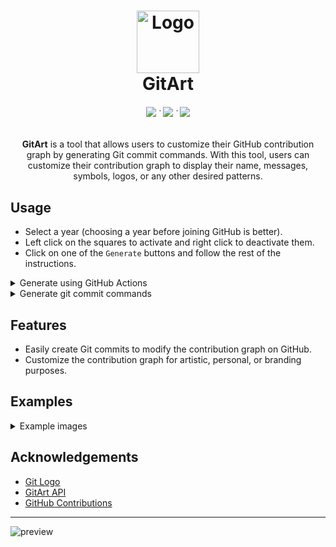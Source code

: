 <h1 align="center">
	<img src="public/assets/logo.svg" alt="Logo" width="100" height="100">
  <br/>
	GitArt
</h1>

<h6 align="center">
	<a href="https://gitart.pages.dev/"><img src="https://img.shields.io/badge/website-238636?style=for-the-badge"/></a>
	˙
	<a href="https://buymeacoffee.com/sameemul_haque"><img src="https://img.shields.io/badge/Buy_me_a_coffee-FFDD00?style=for-the-badge&logo=buymeacoffee&logoColor=1B1B1B"/></a>
 	˙
 	<a href="#usage"><img src="https://img.shields.io/badge/usage-238636?style=for-the-badge"/></a>
</h6>

<p align="center">
  <b>GitArt</b> is a tool that allows users to customize their GitHub contribution graph by generating Git commit commands. With this tool, users can customize their contribution graph to display their name, messages, symbols, logos, or any other desired patterns.
</p>

## Usage

- Select a year (choosing a year before joining GitHub is better).
- Left click on the squares to activate and right click to deactivate them.
- Click on one of the `Generate` buttons and follow the rest of the instructions.

<details>
    <summary>Generate using GitHub Actions</summary>
<br>

* Enter the required details in the following form. This will make a request to the [GitArt API](https://github.com/sameemul-haque/gitart-api) and create a GitHub action. 
* You need to create a GitHub token with full repo access [here](https://github.com/settings/tokens/new). You can delete the token after the action is completed.
* Ensure that the repository name does not already exist.
* Your GitHub commit email should be the same as the one you use for your GitHub account.
* After submitting the details, you can check the progress of the action [here.](https://github.com/sameemul-haque/gitart-api/actions)

<br>
</details>

<details>
    <summary>Generate git commit commands</summary>
<br>

* Create a [new](https://github.com/new) GitHub repository.
* Clone the repository into your local machine.
* Ensure your git username and email are [configured correctly](https://docs.github.com/en/account-and-profile/setting-up-and-managing-your-github-profile/managing-contribution-settings-on-your-profile/why-are-my-contributions-not-showing-up-on-my-profile#your-local-git-commit-email-isnt-connected-to-your-account).
* Copy the generated code into your terminal.
* Push the changes to the remote repository. 

<br>
</details>

## Features

- Easily create Git commits to modify the contribution graph on GitHub.
- Customize the contribution graph for artistic, personal, or branding purposes.

## Examples
<details>
    <summary>Example images</summary>

<br>

![hello](public/assets/examples/hello.png)

![gitart](public/assets/examples/gitart.png)

![sameemul](public/assets/examples/sameemul.png)

![i_use_arch_btw](public/assets/examples/i_use_arch_btw.png)

<!--  ![your_image](public/assets/examples/your_image.png)  -->

</details>

## Acknowledgements

- [Git Logo](https://git-scm.com/downloads/logos)
- [GitArt API](https://github.com/sameemul-haque/gitart-api)
- [GitHub Contributions](https://docs.github.com/en/account-and-profile/setting-up-and-managing-your-github-profile/managing-contribution-settings-on-your-profile/viewing-contributions-on-your-profile)

---

![preview](public/banner.png "preview")
